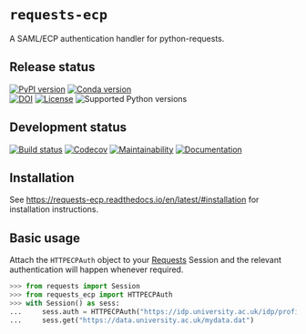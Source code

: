 # `requests-ecp`

A SAML/ECP authentication handler for python-requests.

## Release status

[![PyPI version](https://img.shields.io/pypi/v/requests-ecp.svg)](https://pypi.python.org/pypi/requests-ecp)
[![Conda version](https://img.shields.io/conda/vn/conda-forge/requests-ecp.svg)](https://anaconda.org/conda-forge/requests-ecp/)  
[![DOI](https://zenodo.org/badge/238942798.svg)](https://zenodo.org/badge/latestdoi/238942798)
[![License](https://img.shields.io/pypi/l/requests-ecp.svg)](https://choosealicense.com/licenses/gpl-3.0/)
![Supported Python versions](https://img.shields.io/pypi/pyversions/requests-ecp.svg)

## Development status

[![Build status](https://github.com/duncanmmacleod/requests-ecp/actions/workflows/build.yml/badge.svg?branch=main)](https://github.com/duncanmmacleod/requests-ecp/actions/workflows/build.yml)
[![Codecov](https://codecov.io/gh/duncanmmacleod/requests-ecp/branch/main/graph/badge.svg?token=PO7lRIPpTm)](https://codecov.io/gh/duncanmmacleod/requests-ecp)
[![Maintainability](https://api.codeclimate.com/v1/badges/9b10bd39e588fd5a34ab/maintainability)](https://codeclimate.com/github/duncanmmacleod/requests-ecp/maintainability)
[![Documentation](https://readthedocs.org/projects/requests-ecp/badge/?version=latest)](https://requests-ecp.readthedocs.io/en/latest/?badge=latest)

## Installation

See https://requests-ecp.readthedocs.io/en/latest/#installation for installation instructions.

## Basic usage

Attach the `HTTPECPAuth` object to your [Requests](https://requests.readthedocs.io/)
Session and the relevant authentication will happen whenever required.

```python
>>> from requests import Session
>>> from requests_ecp import HTTPECPAuth
>>> with Session() as sess:
...     sess.auth = HTTPECPAuth("https://idp.university.ac.uk/idp/profile/SAML2/SOAP/ECP")
...     sess.get("https://data.university.ac.uk/mydata.dat")
```
